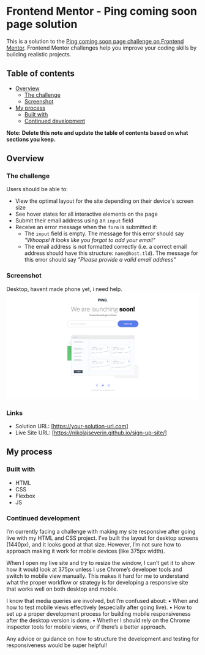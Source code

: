 # Frontend Mentor - Ping coming soon page solution

This is a solution to the [Ping coming soon page challenge on Frontend Mentor](https://www.frontendmentor.io/challenges/ping-single-column-coming-soon-page-5cadd051fec04111f7b848da). Frontend Mentor challenges help you improve your coding skills by building realistic projects. 

## Table of contents

- [Overview](#overview)
  - [The challenge](#the-challenge)
  - [Screenshot](#screenshot)
- [My process](#my-process)
  - [Built with](#built-with)
  - [Continued development](#continued-development)

**Note: Delete this note and update the table of contents based on what sections you keep.**

## Overview

### The challenge

Users should be able to:

- View the optimal layout for the site depending on their device's screen size
- See hover states for all interactive elements on the page
- Submit their email address using an `input` field
- Receive an error message when the `form` is submitted if:
	- The `input` field is empty. The message for this error should say *"Whoops! It looks like you forgot to add your email"*
	- The email address is not formatted correctly (i.e. a correct email address should have this structure: `name@host.tld`). The message for this error should say *"Please provide a valid email address"*

### Screenshot
Desktop, havent made phone yet, i need help. 
![](./images/Screenshot%202025-04-13%20at%2012.05.28.png)

### Links

- Solution URL: [https://your-solution-url.com]
- Live Site URL: [https://nikolajseverin.github.io/sign-up-site/]

## My process

### Built with

- HTML
- CSS
- Flexbox
- JS 

### Continued development

I’m currently facing a challenge with making my site responsive after going live with my HTML and CSS project. I’ve built the layout for desktop screens (1440px), and it looks good at that size. However, I’m not sure how to approach making it work for mobile devices (like 375px width).

When I open my live site and try to resize the window, I can’t get it to show how it would look at 375px unless I use Chrome’s developer tools and switch to mobile view manually. This makes it hard for me to understand what the proper workflow or strategy is for developing a responsive site that works well on both desktop and mobile.

I know that media queries are involved, but I’m confused about:
	•	When and how to test mobile views effectively (especially after going live).
	•	How to set up a proper development process for building mobile responsiveness after the desktop version is done.
	•	Whether I should rely on the Chrome inspector tools for mobile views, or if there’s a better approach.

Any advice or guidance on how to structure the development and testing for responsiveness would be super helpful!
